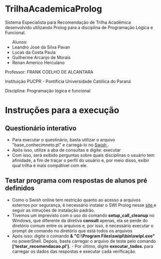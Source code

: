 # TrilhaAcademicaProlog
Sistema Especialista para Recomendação de Trilha Acadêmica desenvolvido utilizando Prolog para a disciplina de Programação Lógica e Funcional.


<ul> Alunos:
  <li>Leandro José da Silva Pavan</li>
  <li>Lucas da Costa Paula</li>
  <li>Guilherme Arcanjo de Morais</li>
  <li>Renan Americo Herculano</li>
</ul>
<p>Professor: FRANK COELHO DE ALCANTARA </p>
<p>Instituição PUCPR - Pontifícia Universidade Católica do Paraná</p>
<p>Disciplina: Programação lógica e funcional</p>

<h1>Instruções para a execução</h1>
<h2>Questionário interativo</h2>
<ul>
  <li>Para executar o questinário, basta utilizar o arquivo "base_conhecimneto.pl" e carregá-lo no <a href = "https://swish.swi-prolog.org"> Swish </a>.</li>
  <li>Após isso, utilize a aba de consultas e digite: executar</li>
  <li>Com isso, será exibido perguntas sobre quais disciplinas o usuário tem afinidade, a fim de traçar o perfil do usuário e, por meio disso, exibir qual trilha é mais compátivel com ele.
</ul>

<h2>Testar programa com respostas de alunos pré definidos</h2>
<ul>
  <li>Como o Swish online tem restrição quanto ao acesso a arquivos externos por segurança, é necessário instalar o SWI Prolog nesse <a href = "https://www.swi-prolog.org/"> site </a> e seguir as intruções de instalação padrão. </li>
  <li>Tivemos um imprevisto com o uso do comando <strong>setup_call_cleanup</strong> no Windows, que diferente da diretiva <strong> consult </strong> apenas, ela se perde do diretório comum entre os arquivos e, por isso, é necessário executar o prompt de comando no diretório que está todos os arquivos </li>
  <li>Após isso: digite o comando <strong>& "C:\Program Files\swipl\bin\swipl.exe"</strong> no powerShell. Depois, basta carregar o arquivo de teste pelo comando <strong> ['testar_recomendacao.pl'].</strong> -  Por último, digite <strong> executar_todos. </strong> para carregar os dados das respostas e executar cada verificação.
